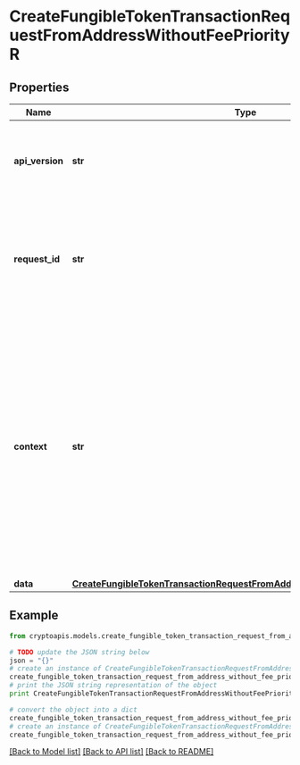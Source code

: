 # CreateFungibleTokenTransactionRequestFromAddressWithoutFeePriorityR


## Properties
Name | Type | Description | Notes
------------ | ------------- | ------------- | -------------
**api_version** | **str** | Specifies the version of the API that incorporates this endpoint. | 
**request_id** | **str** | Defines the ID of the request. The &#x60;requestId&#x60; is generated by Crypto APIs and it&#39;s unique for every request. | 
**context** | **str** | In batch situations the user can use the context to correlate responses with requests. This property is present regardless of whether the response was successful or returned as an error. &#x60;context&#x60; is specified by the user. | [optional] 
**data** | [**CreateFungibleTokenTransactionRequestFromAddressWithoutFeePriorityRData**](CreateFungibleTokenTransactionRequestFromAddressWithoutFeePriorityRData.md) |  | 

## Example

```python
from cryptoapis.models.create_fungible_token_transaction_request_from_address_without_fee_priority_r import CreateFungibleTokenTransactionRequestFromAddressWithoutFeePriorityR

# TODO update the JSON string below
json = "{}"
# create an instance of CreateFungibleTokenTransactionRequestFromAddressWithoutFeePriorityR from a JSON string
create_fungible_token_transaction_request_from_address_without_fee_priority_r_instance = CreateFungibleTokenTransactionRequestFromAddressWithoutFeePriorityR.from_json(json)
# print the JSON string representation of the object
print CreateFungibleTokenTransactionRequestFromAddressWithoutFeePriorityR.to_json()

# convert the object into a dict
create_fungible_token_transaction_request_from_address_without_fee_priority_r_dict = create_fungible_token_transaction_request_from_address_without_fee_priority_r_instance.to_dict()
# create an instance of CreateFungibleTokenTransactionRequestFromAddressWithoutFeePriorityR from a dict
create_fungible_token_transaction_request_from_address_without_fee_priority_r_form_dict = create_fungible_token_transaction_request_from_address_without_fee_priority_r.from_dict(create_fungible_token_transaction_request_from_address_without_fee_priority_r_dict)
```
[[Back to Model list]](../README.md#documentation-for-models) [[Back to API list]](../README.md#documentation-for-api-endpoints) [[Back to README]](../README.md)


